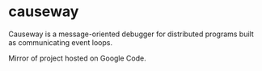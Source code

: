 causeway
========

Causeway is a message-oriented debugger for distributed programs built as communicating event loops.

Mirror of project hosted on Google Code.
